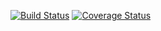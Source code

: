 [![Build Status](https://travis-ci.org/alan-nascimento/react-clean-architecture.svg?branch=master)](https://travis-ci.org/alan-nascimento/react-clean-architecture)
[![Coverage Status](https://coveralls.io/repos/github/alan-nascimento/react-clean-architecture/badge.svg?branch=master)](https://coveralls.io/github/alan-nascimento/react-clean-architecture?branch=master)
